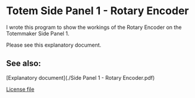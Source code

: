 # Totem Side Panel 1 - Rotary Encoder

I wrote this program to show the workings of the Rotary Encoder on the Totemmaker Side Panel 1.

Please see this explanatory document.

## See also:

[Explanatory document](./Side Panel 1 - Rotary Encoder.pdf)

[License file](./LICENSE)

